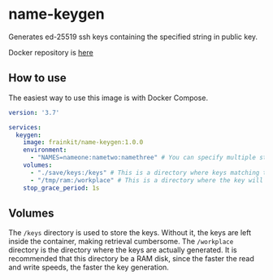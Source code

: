 # name-keygen
Generates ed-25519 ssh keys containing the specified string in public key.

Docker repository is [here](https://hub.docker.com/r/frainkit/name-keygen)

## How to use
The easiest way to use this image is with Docker Compose.

```yml
version: '3.7'

services:
  keygen:
    image: frainkit/name-keygen:1.0.0
    environment:
      - "NAMES=nameone:nametwo:namethree" # You can specify multiple strings using ":"
    volumes:
      - "./save/keys:/keys" # This is a directory where keys matching the pattern are stored.
      - "/tmp/ram:/workplace" # This is a directory where the key will be created; it is fastest to set up and use a RAM disk
    stop_grace_period: 1s
```

## Volumes
The `/keys` directory is used to store the keys. Without it, the keys are left inside the container, making retrieval cumbersome.
The `/workplace` directory is the directory where the keys are actually generated. It is recommended that this directory be a RAM disk, since the faster the read and write speeds, the faster the key generation.
